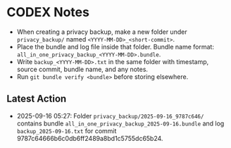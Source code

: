 ﻿# CODEX Notes

- When creating a privacy backup, make a new folder under `privacy_backup/` named `<YYYY-MM-DD>_<short-commit>`.
- Place the bundle and log file inside that folder. Bundle name format: `all_in_one_privacy_backup_<YYYY-MM-DD>.bundle`.
- Write `backup_<YYYY-MM-DD>.txt` in the same folder with timestamp, source commit, bundle name, and any notes.
- Run `git bundle verify <bundle>` before storing elsewhere.

## Latest Action
- 2025-09-16 05:27: Folder `privacy_backup/2025-09-16_9787c646/` contains bundle `all_in_one_privacy_backup_2025-09-16.bundle` and log `backup_2025-09-16.txt` for commit 9787c64666b6c0db6ff2489a8bd1c5755dc65b24.
